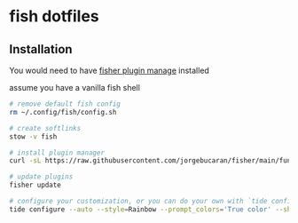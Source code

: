 # fish dotfiles

## Installation

You would need to have [fisher plugin manage](https://github.com/jorgebucaran/fisher) installed 

assume you have a vanilla fish shell
```bash
# remove default fish config
rm ~/.config/fish/config.sh 

# create softlinks
stow -v fish

# install plugin manager
curl -sL https://raw.githubusercontent.com/jorgebucaran/fisher/main/functions/fisher.fish | source 

# update plugins
fisher update

# configure your customization, or you can do your own with `tide configure`
tide configure --auto --style=Rainbow --prompt_colors='True color' --show_time=No --rainbow_prompt_separators=Angled --powerline_prompt_heads=Sharp --powerline_prompt_tails=Flat --powerline_prompt_style='Two lines, character and frame' --prompt_connection=Dotted --powerline_right_prompt_frame=No --prompt_connection_andor_frame_color=Lightest --prompt_spacing=Sparse --icons='Many icons' --transient=No
```
